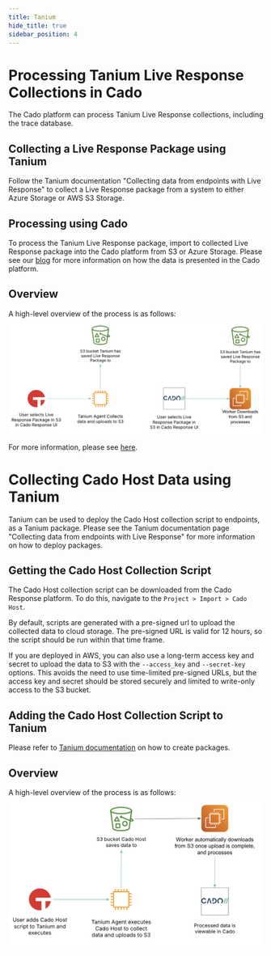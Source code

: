 ```yaml
---
title: Tanium
hide_title: true
sidebar_position: 4
---
```



# Processing Tanium Live Response Collections in Cado
The Cado platform can process Tanium Live Response collections, including the trace database.

## Collecting a Live Response Package using Tanium
Follow the Tanium documentation "Collecting data from endpoints with Live Response" to collect a Live Response package from a system to either Azure Storage or AWS S3 Storage.

## Processing using Cado
To process the Tanium Live Response package, import to collected Live Response package into the Cado platform from S3 or Azure Storage.
Please see our [blog](https://www.cadosecurity.com/blog/investigating-tanium-live-response-collections-in-the-cado-platform) for more information on how the data is presented in the Cado platform.

## Overview
A high-level overview of the process is as follows:
![Tanium Cado](/img/tanium-cado.png)

For more information, please see [here](https://www.cadosecurity.com/blog/investigating-tanium-live-response-collections-in-the-cado-platform).

# Collecting Cado Host Data using Tanium
Tanium can be used to deploy the Cado Host collection script to endpoints, as a Tanium package.
Please see the Tanium documentation page "Collecting data from endpoints with Live Response" for more information on how to deploy packages.

## Getting the Cado Host Collection Script
The Cado Host collection script can be downloaded from the Cado Response platform.  To do this, navigate to the `Project > Import > Cado Host`.

By default, scripts are generated with a pre-signed url to upload the collected data to cloud storage. The pre-signed URL is valid for 12 hours, so the script should be run within that time frame.

If you are deployed in AWS, you can also use a long-term access key and secret to upload the data to S3 with the `--access_key` and `--secret-key` options. This avoids the need to use time-limited pre-signed URLs, but the access key and secret should be stored securely and limited to write-only access to the S3 bucket.

## Adding the Cado Host Collection Script to Tanium
Please refer to [Tanium documentation]((https://help.tanium.com/bundle/ug_console_cloud/page/platform_user/authoring_packages.html)) on how to create packages.

## Overview
A high-level overview of the process is as follows:
![Tanium Cado Host](/img/tanium-cado-host.png)